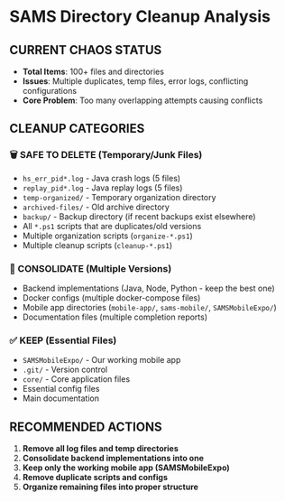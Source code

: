 # SAMS Directory Cleanup Analysis

## CURRENT CHAOS STATUS
- **Total Items**: 100+ files and directories
- **Issues**: Multiple duplicates, temp files, error logs, conflicting configurations
- **Core Problem**: Too many overlapping attempts causing conflicts

## CLEANUP CATEGORIES

### 🗑️ SAFE TO DELETE (Temporary/Junk Files)
- `hs_err_pid*.log` - Java crash logs (5 files)
- `replay_pid*.log` - Java replay logs (5 files) 
- `temp-organized/` - Temporary organization directory
- `archived-files/` - Old archive directory
- `backup/` - Backup directory (if recent backups exist elsewhere)
- All `*.ps1` scripts that are duplicates/old versions
- Multiple organization scripts (`organize-*.ps1`)
- Multiple cleanup scripts (`cleanup-*.ps1`)

### 📁 CONSOLIDATE (Multiple Versions)
- Backend implementations (Java, Node, Python - keep the best one)
- Docker configs (multiple docker-compose files)
- Mobile app directories (`mobile-app/`, `sams-mobile/`, `SAMSMobileExpo/`)
- Documentation files (multiple completion reports)

### ✅ KEEP (Essential Files)
- `SAMSMobileExpo/` - Our working mobile app
- `.git/` - Version control
- `core/` - Core application files
- Essential config files
- Main documentation

## RECOMMENDED ACTIONS
1. **Remove all log files and temp directories**
2. **Consolidate backend implementations into one**
3. **Keep only the working mobile app (SAMSMobileExpo)**
4. **Remove duplicate scripts and configs**
5. **Organize remaining files into proper structure**
